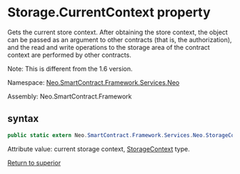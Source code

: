 # Storage.CurrentContext property

Gets the current store context. After obtaining the store context, the object can be passed as an argument to other contracts (that is, the authorization), and the read and write operations to the storage area of the contract context are performed by other contracts.

Note: This is different from the 1.6 version.

Namespace: [Neo.SmartContract.Framework.Services.Neo](../../neo.md)

Assembly: Neo.SmartContract.Framework

## syntax

```c#
public static extern Neo.SmartContract.Framework.Services.Neo.StorageContext CurrentContext {get;}
```

Attribute value: current storage context, [StorageContext](../StorageContex.md) type.



[Return to superior](../Storage.md)
